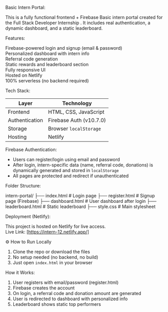 Basic Intern Portal:

This is a fully functional frontend + Firebase Basic intern portal created for the Full Stack Developer Internship . It includes real authentication, a dynamic dashboard, and a static leaderboard.

Features:

Firebase-powered login and signup (email & password)  
Personalized dashboard with intern info  
Referral code generation  
Static rewards and leaderboard section  
Fully responsive UI  
Hosted on Netlify  
100% serverless (no backend required)

Tech Stack:


| Layer        | Technology               |
|--------------|--------------------------|
| Frontend     | HTML, CSS, JavaScript    |
| Authentication| Firebase Auth (v10.7.0) |
| Storage      | Browser `localStorage`   |
| Hosting      | Netlify                  |


 Firebase Authentication:

- Users can register/login using email and password
- After login, intern-specific data (name, referral code, donations) is dynamically generated and stored in `localStorage`
- All pages are protected and redirect if unauthenticated

 Folder Structure:

intern-portal/
├── index.html # Login page
├── register.html # Signup page (Firebase)
├── dashboard.html # User dashboard after login
├── leaderboard.html # Static leaderboard
├── style.css # Main stylesheet

 Deployment (Netlify):

This project is hosted on Netlify for live access.  
 Live Link: [https://intern-12.netlify.app/]

 ⚙️ How to Run Locally

1. Clone the repo or download the files
2. No setup needed (no backend, no build)
3. Just open `index.html` in your browser

 How it Works:

1. User registers with email/password (register.html)
2. Firebase creates the account
3. On login, a referral code and donation amount are generated
4. User is redirected to dashboard with personalized info
5. Leaderboard shows static top performers



